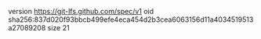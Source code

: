version https://git-lfs.github.com/spec/v1
oid sha256:837d020f93bbcb499efe4eca454d2b3cea6063156d11a4034519513a27089208
size 21
